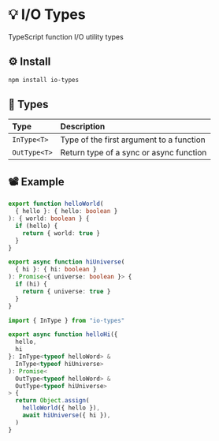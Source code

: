 # 💡 I/O Types

TypeScript function I/O utility types

## ⚙️ Install

```bash
npm install io-types
```

## 👻 Types

| Type | Description |
| :--- | :--- |
| `InType<T>` | Type of the first argument to a function |
| `OutType<T>` | Return type of a sync or async function |

## 📽️ Example

```typescript
export function helloWorld(
  { hello }: { hello: boolean }
): { world: boolean } {
  if (hello) {
    return { world: true }
  }
}

export async function hiUniverse(
  { hi }: { hi: boolean }
): Promise<{ universe: boolean }> {
  if (hi) {
    return { universe: true }
  }
}

import { InType } from "io-types"

export async function helloHi({
  hello,
  hi
}: InType<typeof helloWord> &
  InType<typeof hiUniverse>
): Promise<
  OutType<typeof helloWord> &
  OutType<typeof hiUniverse>
> {
  return Object.assign(
    helloWorld({ hello }),
    await hiUniverse({ hi }),
  )
}
```
